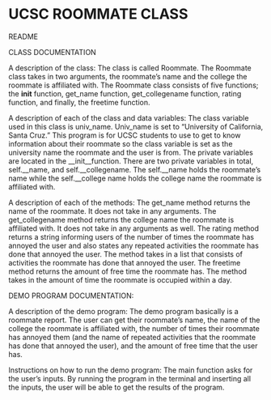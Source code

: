 # UCSC ROOMMATE CLASS
README

CLASS DOCUMENTATION

A description of the class:
The class is called Roommate. The Roommate class takes in two arguments, the roommate’s name and the college the roommate is affiliated with. 
The Roommate class consists of five functions; the __init__ function, get_name function, get_collegename function, rating function, and finally, 
the freetime function.

A description of each of the class and data variables:
The class variable used in this class is univ_name. Univ_name is set to “University of California, Santa Cruz.” This program is for UCSC students 
to use to get to know information about their roommate so the class variable is set as the university name the roommate and the user is from. 
The private variables are located in the __init__function. There are two private variables in total, self.__name, and self.__collegename. 
The self.__name holds the roommate’s name while the self.__college name holds the college name the roommate is affiliated with.

A description of each of the methods:
The get_name method returns the name of the roommate. It does not take in any arguments. 
The get_collegename method returns the college name the roommate is affiliated with. It does not take in any arguments as well. 
The rating method returns a string informing users of the number of times the roommate has annoyed the user and also states any 
repeated activities the roommate has done that annoyed the user. 
The method takes in a list that consists of activities the roommate has done that annoyed the user. 
The freetime method returns the amount of free time the roommate has. The method takes in the amount of time the roommate is occupied within a day. 

DEMO PROGRAM DOCUMENTATION:

A description of the demo program:
The demo program basically is a roommate report. The user can get their roommate’s name, the name of the college 
the roommate is affiliated with, the number of times their roommate has annoyed them (and the name of repeated 
activities that the roommate has done that annoyed the user), and the amount of free time that the user has. 

Instructions on how to run the demo program:
The main function asks for the user’s inputs. By running the program in the terminal and inserting all the inputs, 
the user will be able to get the results of the program. 




